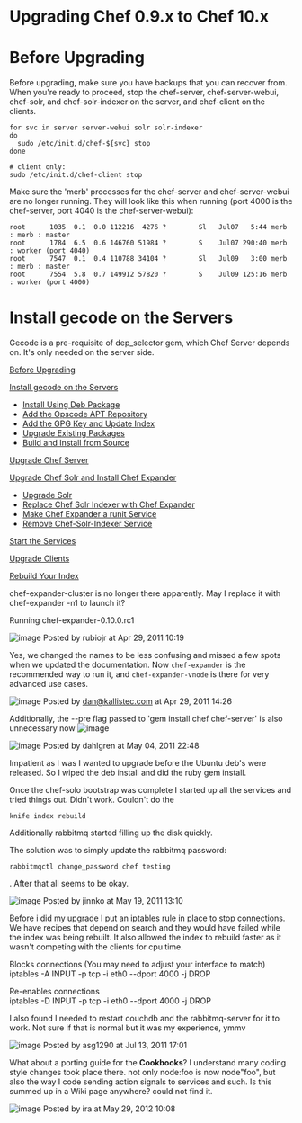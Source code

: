 Upgrading Chef 0.9.x to Chef 10.x
=================================

Before Upgrading
================

Before upgrading, make sure you have backups that you can recover from.
When you're ready to proceed, stop the chef-server, chef-server-webui,
chef-solr, and chef-solr-indexer on the server, and chef-client on the
clients.

    for svc in server server-webui solr solr-indexer
    do
      sudo /etc/init.d/chef-${svc} stop
    done

    # client only:
    sudo /etc/init.d/chef-client stop

Make sure the 'merb' processes for the chef-server and chef-server-webui
are no longer running. They will look like this when running (port 4000
is the chef-server, port 4040 is the chef-server-webui):

    root      1035  0.1  0.0 112216  4276 ?        Sl   Jul07   5:44 merb : merb : master
    root      1784  6.5  0.6 146760 51984 ?        S    Jul07 290:40 merb : worker (port 4040)
    root      7547  0.1  0.4 110788 34104 ?        Sl   Jul09   3:00 merb : merb : master
    root      7554  5.8  0.7 149912 57820 ?        S    Jul09 125:16 merb : worker (port 4000)

Install gecode on the Servers
=============================

Gecode is a pre-requisite of dep\_selector gem, which Chef Server
depends on. It's only needed on the server side.

  

[Before Upgrading](#UpgradingChef0.9.xtoChef10.x-BeforeUpgrading)

[Install gecode on the
Servers](#UpgradingChef0.9.xtoChef10.x-InstallgecodeontheServers)

-   [Install Using Deb
    Package](#UpgradingChef0.9.xtoChef10.x-InstallUsingDebPackage)
-   [Add the Opscode APT
    Repository](#UpgradingChef0.9.xtoChef10.x-AddtheOpscodeAPTRepository)
-   [Add the GPG Key and Update
    Index](#UpgradingChef0.9.xtoChef10.x-AddtheGPGKeyandUpdateIndex)
-   [Upgrade Existing
    Packages](#UpgradingChef0.9.xtoChef10.x-UpgradeExistingPackages)
-   [Build and Install from
    Source](#UpgradingChef0.9.xtoChef10.x-BuildandInstallfromSource)

[Upgrade Chef Server](#UpgradingChef0.9.xtoChef10.x-UpgradeChefServer)

[Upgrade Chef Solr and Install Chef
Expander](#UpgradingChef0.9.xtoChef10.x-UpgradeChefSolrandInstallChefExpander)

-   [Upgrade Solr](#UpgradingChef0.9.xtoChef10.x-UpgradeSolr)
-   [Replace Chef Solr Indexer with Chef
    Expander](#UpgradingChef0.9.xtoChef10.x-ReplaceChefSolrIndexerwithChefExpander)
-   [Make Chef Expander a runit
    Service](#UpgradingChef0.9.xtoChef10.x-MakeChefExpanderarunitService)
-   [Remove Chef-Solr-Indexer
    Service](#UpgradingChef0.9.xtoChef10.x-RemoveChefSolrIndexerService)

[Start the Services](#UpgradingChef0.9.xtoChef10.x-StarttheServices)

[Upgrade Clients](#UpgradingChef0.9.xtoChef10.x-UpgradeClients)

[Rebuild Your Index](#UpgradingChef0.9.xtoChef10.x-RebuildYourIndex)

chef-expander-cluster is no longer there apparently. May I replace it
with chef-expander -n1 to launch it?

Running chef-expander-0.10.0.rc1

![image](images/icons/comment_16.gif) Posted by rubiojr at Apr 29, 2011
10:19

Yes, we changed the names to be less confusing and missed a few spots
when we updated the documentation. Now `chef-expander` is the
recommended way to run it, and `chef-expander-vnode` is there for very
advanced use cases.

![image](images/icons/comment_16.gif) Posted by dan@kallistec.com at Apr
29, 2011 14:26

Additionally, the --pre flag passed to 'gem install chef chef-server' is
also unnecessary now ![image](images/icons/emoticons/smile.gif)

![image](images/icons/comment_16.gif) Posted by dahlgren at May 04, 2011
22:48

Impatient as I was I wanted to upgrade before the Ubuntu deb's were
released. So I wiped the deb install and did the ruby gem install.

Once the chef-solo bootstrap was complete I started up all the services
and tried things out. Didn't work. Couldn't do the

    knife index rebuild

  
 Additionally rabbitmq started filling up the disk quickly.

The solution was to simply update the rabbitmq password:

    rabbitmqctl change_password chef testing

. After that all seems to be okay.

![image](images/icons/comment_16.gif) Posted by jinnko at May 19, 2011
13:10

Before i did my upgrade I put an iptables rule in place to stop
connections. We have recipes that depend on search and they would have
failed while the index was being rebuilt. It also allowed the index to
rebuild faster as it wasn't competing with the clients for cpu time.

Blocks connections (You may need to adjust your interface to match)  
 iptables -A INPUT -p tcp -i eth0 --dport 4000 -j DROP

Re-enables connections  
 iptables -D INPUT -p tcp -i eth0 --dport 4000 -j DROP

I also found I needed to restart couchdb and the rabbitmq-server for it
to work. Not sure if that is normal but it was my experience, ymmv

![image](images/icons/comment_16.gif) Posted by asg1290 at Jul 13, 2011
17:01

What about a porting guide for the **Cookbooks**? I understand many
coding style changes took place there. not only node:foo is now
node"foo", but also the way I code sending action signals to services
and such. Is this summed up in a Wiki page anywhere? could not find it.

![image](images/icons/comment_16.gif) Posted by ira at May 29, 2012
10:08
